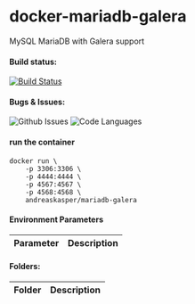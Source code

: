 # docker-mariadb-galera
MySQL MariaDB with Galera support

#### Build status:
[![Build Status](https://img.shields.io/docker/cloud/automated/andreaskasper/mariadb-galera.svg)](https://hub.docker.com/r/andreaskasper/mariadb-galera)

#### Bugs & Issues:
![Github Issues](https://img.shields.io/github/issues/andreaskasper/docker-mariadb-galera.svg)
![Code Languages](https://img.shields.io/github/languages/top/andreaskasper/docker-mariadb-galera.svg)

#### run the container
```
docker run \
    -p 3306:3306 \
    -p 4444:4444 \
    -p 4567:4567 \
    -p 4568:4568 \
    andreaskasper/mariadb-galera
```

#### Environment Parameters
| Parameter     | Description   |
| ------------- |:-------------:|


#### Folders:
| Folder        | Description   |
| ------------- |:-------------:|
